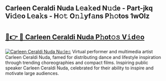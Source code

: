 ## Carleen Ceraldi Nuda L𝚎a𝚔ed N𝚞𝚍e - Part-jkq Vi𝚍𝚎o L𝚎a𝚔s - H𝚘𝚝 O𝚗𝚕yf𝚊ns P𝚑𝚘tos 1wOIz

# <h2><a href="http://kf1zp4b.oniu.top/?m=Carleen+Ceraldi+Nuda">🔗👉 🔴 Carleen Ceraldi Nuda P𝚑ot𝚘𝚜 V𝚒d𝚎o</a></h2>

[![Carleen Ceraldi Nuda Nu𝚍e𝚜](https://i.imgur.com/0qMVB7G.gif)](http://kf1zp4b.oniu.top/?m=Carleen+Ceraldi+Nuda)
Virtual performer and multimedia artist Carleen Ceraldi Nuda, famed for distributing dance and lifestyle inspiration through trending choreographies and compact films. Inspiring public speaker Carleen Ceraldi Nuda, celebrated for their ability to inspire and motivate large audiences.  
